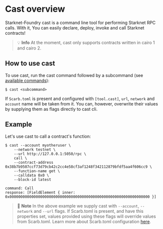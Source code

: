 # Cast overview

Starknet-Foundry cast is a command line tool for performing Starknet RPC calls. With it, You can easily declare, deploy, invoke and call Starknet contracts!

> 💡 **Info**
> At the moment, cast only supports contracts written in cairo 1 and cairo 2.

## How to use cast

To use cast, run the cast command followed by a subcommand (see [available commands](../appendix/cast/index.html)):
```shell
$ cast <subcommand>
```

If `Scarb.toml` is present and configured with `[tool.cast]`, `url`, `network` and `account` name will be taken from it. You can, however, overwrite their values by supplying them as flags directly to cast cli.

## Example

Let's use cast to call a contract's function:

```shell
$ cast --account myotheruser \
    --network testnet \
    --url http://127.0.0.1:5050/rpc \
    call \
    --contract-address 0x38b7b9507ccf73d79cb42c2cc4e58cf3af1248f342112879bfdf5aa4f606cc9 \
    --function-name get \
    --calldata 0x0 \
    --block-id latest

command: Call
response: [FieldElement { inner: 0x0000000000000000000000000000000000000000000000000000000000000000 }]
```

> 📝 **Note**
> In the above example we supply cast with `--account`, `--network` and `--url` flags. If Scarb.toml is present, and have this properties set, values provided using these flags will override values from Scarb.toml. Learn more about Scarb.toml configuration [here](../projects/configuration.md#cast).
